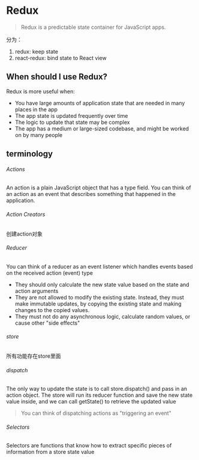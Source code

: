 # Redux

> Redux is a predictable state container for JavaScript apps.

分为：

1. redux: keep state
2. react-redux: bind state to React view

## When should I use Redux?

Redux is more useful when:

- You have large amounts of application state that are needed in many places in the app
- The app state is updated frequently over time
- The logic to update that state may be complex
- The app has a medium or large-sized codebase, and might be worked on by many people

## terminology

###### Actions

An action is a plain JavaScript object that has a type field. You can think of an action as an event that describes something that happened in the application.

###### Action Creators

创建action对象

###### Reducer

You can think of a reducer as an event listener which handles events based on the received action (event) type

- They should only calculate the new state value based on the state and action arguments
- They are not allowed to modify the existing state. Instead, they must make immutable updates, by copying the existing state and making changes to the copied values.
- They must not do any asynchronous logic, calculate random values, or cause other "side effects"

###### store

所有功能存在store里面

###### dispatch

The only way to update the state is to call store.dispatch() and pass in an action object. The store will run its reducer function and save the new state value inside, and we can call getState() to retrieve the updated value

> You can think of dispatching actions as "triggering an event"

###### Selectors

Selectors are functions that know how to extract specific pieces of information from a store state value
